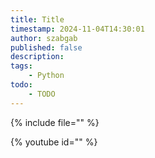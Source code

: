 ```yaml
---
title: Title
timestamp: 2024-11-04T14:30:01
author: szabgab
published: false
description:
tags:
    - Python
todo:
    - TODO
---
```


{% include file="" %}

{% youtube id="" %}

